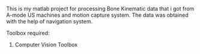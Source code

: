 This is my matlab project for processing Bone Kinematic data that i got from A-mode US machines and motion capture system. The data was obtained with the help of navigation system.

Toolbox required:
1. Computer Vision Toolbox